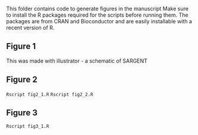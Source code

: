This folder contains code to generate figures in the manuscript
Make sure to install the R packages required for the scripts before running them.
The packages are from CRAN and Bioconductor and are easily installable with a recent
version of R.

## Figure 1
This was made with illustrator - a schematic of SARGENT

## Figure 2
`Rscript fig2_1.R`
`Rscript fig2_2.R`

## Figure 3
`Rscript fig3_1.R`

